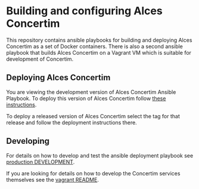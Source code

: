 # Building and configuring Alces Concertim

This repository contains ansible playbooks for building and deploying Alces
Concertim as a set of Docker containers.  There is also a second ansible
playbook that builds Alces Concertim on a Vagrant VM which is suitable for
development of Concertim.

## Deploying Alces Concertim

You are viewing the development version of Alces Concertim Ansible Playbook.
To deploy this version of Alces Concertim follow [these
instructions](production/README.md).

To deploy a released version of Alces Concertim select the tag for that
release and follow the deployment instructions there.

## Developing

For details on how to develop and test the ansible deployment playbook see
[production DEVELOPMENT](production/DEVELOPMENT.md).

If you are looking for details on how to develop the Concertim services
themselves see the [vagrant README](vagrant/README.md).
